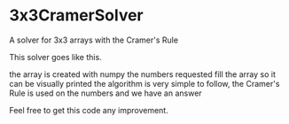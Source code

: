 # 3x3CramerSolver
A solver for 3x3 arrays with the Cramer's Rule

This solver goes like this.

the array is created with numpy
the numbers requested fill the array so it can be visually printed
the algorithm is very simple to follow, the Cramer's Rule is used on the numbers and we have an answer

Feel free to get this code any improvement.
